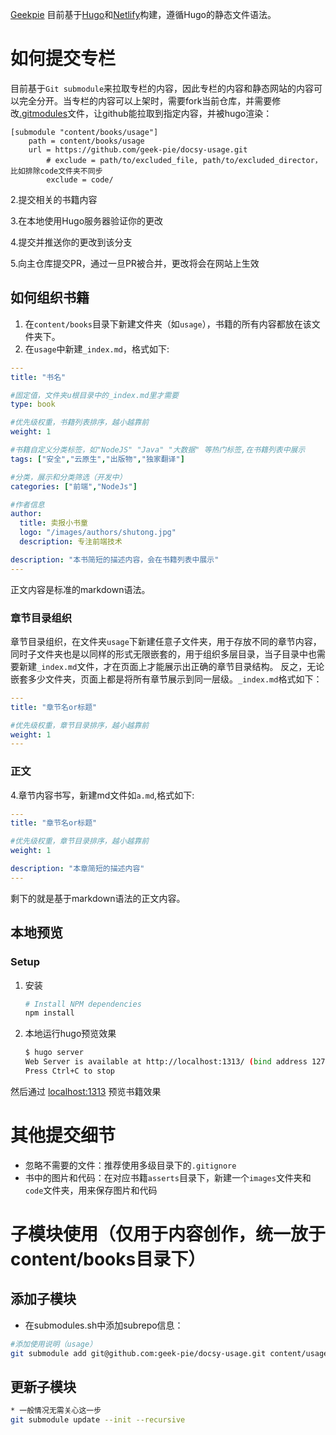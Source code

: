 
[Geekpie](https://geekpie.chat/) 目前基于[Hugo](https://gohugo.io/)和[Netlify](https://www.netlify.com/)构建，遵循Hugo的静态文件语法。


# 如何提交专栏
目前基于`Git submodule`来拉取专栏的内容，因此专栏的内容和静态网站的内容可以完全分开。当专栏的内容可以上架时，需要fork当前仓库，并需要修改[.gitmodules](https://github.com/geek-pie/geek-pie.github.io/blob/main/.gitmodules)文件，让github能拉取到指定内容，并被hugo渲染：

```git
[submodule "content/books/usage"]
	path = content/books/usage
	url = https://github.com/geek-pie/docsy-usage.git
        # exclude = path/to/excluded_file, path/to/excluded_director，比如排除code文件夹不同步
        exclude = code/
```


2.提交相关的书籍内容

3.在本地使用Hugo服务器验证你的更改

4.提交并推送你的更改到该分支

5.向主仓库提交PR，通过一旦PR被合并，更改将会在网站上生效

## 如何组织书籍
1. 在`content/books`目录下新建文件夹（如`usage`），书籍的所有内容都放在该文件夹下。
2. 在`usage`中新建`_index.md`，格式如下:
   
```yaml
---
title: "书名" 

#固定值，文件夹u根目录中的_index.md里才需要
type: book

#优先级权重，书籍列表排序，越小越靠前
weight: 1

#书籍自定义分类标签，如"NodeJS" "Java" "大数据" 等热门标签,在书籍列表中展示
tags: ["安全","云原生","出版物","独家翻译"]

#分类，展示和分类筛选（开发中）
categories: ["前端","NodeJs"]

#作者信息
author:
  title: 卖报小书童
  logo: "/images/authors/shutong.jpg"
  description: 专注前端技术

description: "本书简短的描述内容，会在书籍列表中展示"
---
```
正文内容是标准的markdown语法。

### 章节目录组织
章节目录组织，在文件夹`usage`下新建任意子文件夹，用于存放不同的章节内容，同时子文件夹也是以同样的形式无限嵌套的，用于组织多层目录，当子目录中也需要新建`_index.md`文件，才在页面上才能展示出正确的章节目录结构。
反之，无论嵌套多少文件夹，页面上都是将所有章节展示到同一层级。`_index.md`格式如下：

```yaml
---
title: "章节名or标题"

#优先级权重，章节目录排序，越小越靠前
weight: 1
---
```

### 正文
4.章节内容书写，新建md文件如`a.md`,格式如下:

```yaml
---
title: "章节名or标题" 

#优先级权重，章节目录排序，越小越靠前
weight: 1

description: "本章简短的描述内容"
---
```
剩下的就是基于markdown语法的正文内容。




## 本地预览
### Setup
1. 安装

    ```sh
    # Install NPM dependencies
    npm install
    ```

2. 本地运行hugo预览效果

    ```sh
    $ hugo server
    Web Server is available at http://localhost:1313/ (bind address 127.0.0.1)
    Press Ctrl+C to stop
    ```

然后通过 [localhost:1313](http://localhost:1313/) 预览书籍效果

# 其他提交细节
* 忽略不需要的文件：推荐使用多级目录下的`.gitignore`
* 书中的图片和代码：在对应书籍`asserts`目录下，新建一个`images`文件夹和`code`文件夹，用来保存图片和代码

# 子模块使用（仅用于内容创作，统一放于content/books目录下）

## 添加子模块
* 在submodules.sh中添加subrepo信息：

```sh
#添加使用说明（usage）
git submodule add git@github.com:geek-pie/docsy-usage.git content/usage
```
## 更新子模块
```sh
* 一般情况无需关心这一步
git submodule update --init --recursive
```
